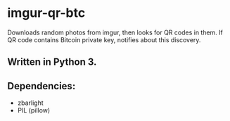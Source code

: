 # imgur-qr-btc
Downloads random photos from imgur, then looks for QR codes in them. 
If QR code contains Bitcoin private key, notifies about this discovery.

## Written in Python 3.

## Dependencies:
- zbarlight
- PIL (pillow)

